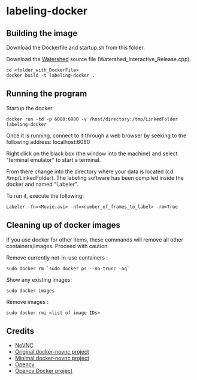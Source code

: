 labeling-docker
============

## Building the image 

Download the Dockerfile and startup.sh from this folder.

Download the [Watershed](../Watershed_Labeler) source file (Watershed_Interactive_Release.cpp).


```
cd <folder_with_DockerFile>
docker build -t labeling-docker .
```

## Running the program

Startup the docker:
```
docker run -td -p 6080:6080 -v /host/directory:/tmp/LinkedFolder labeling-docker
```

Once it is running, connect to it through a web browser by seeking to the following address:
localhost:6080

Right click on the black box (the window into the machine) and select "terminal emulator" to start a terminal.

From there change into the directory where your data is located (cd /tmp/LinkedFolder).
The labeling software has been compiled inside the docker and named "Labeler".

To run it, execute the following: 
```
Labeler -fn=<Movie.avi> -nf=<number_of_frames_to_label> -rm=True
```

## Cleaning up of docker images

If you use docker for other items, these commands will remove all other containers/images. Proceed with caution.

Remove currently not-in-use containers : 
```
sudo docker rm `sudo docker ps --no-trunc -aq`
```

Show any existing images: 
```
sudo docker images
```

Remove images : 
```
sudo docker rmi <list of image IDs>
```

## Credits

* [NoVNC](http://kanaka.github.io/noVNC/)
* [Original docker-novnc project](https://github.com/paimpozhil/docker-novnc)
* [Minimal docker-novnc project](https://github.com/zerodivide1/docker-novnc)
* [Opencv](https://github.com/opencv/opencv)
* [Opencv Docker project](https://hub.docker.com/r/wlads/opencv3-contrib-python)
